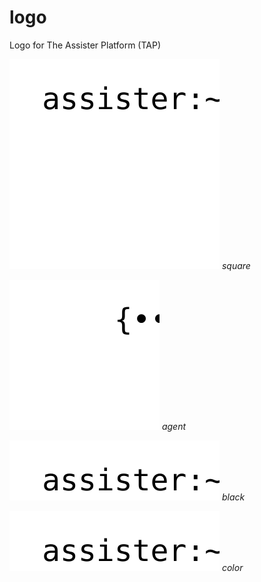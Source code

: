 # logo
Logo for The Assister Platform (TAP)

![square](square.svg)
*square*

![agent](agent.svg)
*agent*

![black](black.svg)
*black*

![color](color.svg)
*color*
